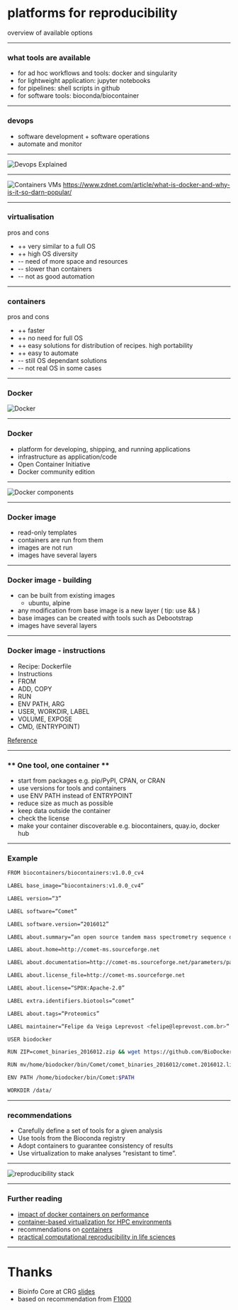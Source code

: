 # platforms for reproducibility 

overview of available options

---

### what tools are available 

- for ad hoc workflows and tools: docker and singularity
- for lightweight application: jupyter notebooks
- for pipelines: shell scripts in github   
- for software tools: bioconda/biocontainer  

---
### devops 

- software development + software operations
- automate and monitor

---

![Devops Explained](https://hostadvice.com/wp-content/uploads/2018/03/devopsext.jpg)

---

![Containers VMs](https://zdnet2.cbsistatic.com/hub/i/r/2017/05/08/af178c5a-64dd-4900-8447-3abd739757e3/resize/770xauto/78abd09a8d41c182a28118ac0465c914/docker-vm-container.png)
https://www.zdnet.com/article/what-is-docker-and-why-is-it-so-darn-popular/

---

### virtualisation
pros and cons

- ++ very similar to a full OS
- ++ high OS diversity
- -- need of more space and resources
- -- slower than containers
- -- not as good automation

---

### containers
pros and cons

- ++ faster
- ++ no need for full OS
- ++ easy solutions for distribution of recipes. high portability
- ++ easy to automate
- -- still OS dependant solutions
- -- not real OS in some cases

---

### Docker

![Docker](https://msdnshared.blob.core.windows.net/media/2017/10/docker.png)

---

### Docker

- platform for developing, shipping, and running applications
- infrastructure as application/code
- Open Container Initiative
- Docker community edition

---

![Docker components](https://docs.docker.com/engine/images/architecture.svg)

---

### Docker image

- read-only templates
- containers are run from them
- images are not run
- images have several layers

---

### Docker image - building

- can be built from existing images
  - ubuntu, alpine
- any modification from base image is a new layer ( tip: use && )
- base images can be created with tools such as Debootstrap
- images have several layers
---

### Docker image - instructions

- Recipe: Dockerfile
- Instructions
- FROM
- ADD, COPY
- RUN
- ENV PATH, ARG
- USER, WORKDIR, LABEL
- VOLUME, EXPOSE
- CMD, (ENTRYPOINT)

[Reference](https://docs.docker.com/engine/reference/builder/)

---

### ** One tool, one container **

- start from packages e.g. pip/PyPI, CPAN, or CRAN
- use versions for tools and containers
- use ENV PATH instead of ENTRYPOINT
- reduce size as much as possible
- keep data outside the container
- check the license
- make your container discoverable e.g. biocontainers, quay.io, docker hub

---

### Example

```bash
FROM biocontainers/biocontainers:v1.0.0_cv4

LABEL base_image=“biocontainers:v1.0.0_cv4”

LABEL version=“3”

LABEL software=“Comet”

LABEL software.version=“2016012”

LABEL about.summary=“an open source tandem mass spectrometry sequence database search tool”

LABEL about.home=http://comet-ms.sourceforge.net

LABEL about.documentation=http://comet-ms.sourceforge.net/parameters/parameters_2016010

LABEL about.license_file=http://comet-ms.sourceforge.net

LABEL about.license=“SPDX:Apache-2.0”

LABEL extra.identifiers.biotools=“comet”

LABEL about.tags=“Proteomics”

LABEL maintainer=“Felipe da Veiga Leprevost <felipe@leprevost.com.br>”

USER biodocker

RUN ZIP=comet_binaries_2016012.zip && wget https://github.com/BioDocker/software-archive/releases/download/Comet/$ZIP-O/tmp/$ZIP&&unzip/tmp/$ZIP-d/home/biodocker/bin/Comet/&&chmod-R 755/home/biodocker/bin/Comet/*&&rm/tmp/$ZIP

RUN mv/home/biodocker/bin/Comet/comet_binaries_2016012/comet.2016012.linux.exe/home/biodocker/bin/Comet/comet

ENV PATH /home/biodocker/bin/Comet:$PATH

WORKDIR /data/
```
---
### recommendations ###

- Carefully define a set of tools for a given analysis
- Use tools from the Bioconda registry
- Adopt containers to guarantee consistency of results
- Use virtualization to make analyses “resistant to time”.

---

![reproducibility stack](http://data.bits.vib.be/pub/trainingen/CommunityMeeting/20180627-reproducibility-stack.png)

---

### Further reading ###

- [impact of docker containers on performance](https://peerj.com/articles/1273/)
- [container-based virtualization for HPC environments](https://arxiv.org/abs/1709.10140)
- recommendations on [containers](https://f1000research.com/articles/7-742/v1)
- [practical computational reproducibility in life sciences](https://www.biorxiv.org/content/early/2017/10/11/200683)

---

# Thanks

- Bioinfo Core at CRG  [slides](https://github.com/biocorecrg/C4LWG-2018/tree/master/slides)
- based on recommendation from [F1000](https://f1000research.com/articles/7-742/v1)
